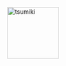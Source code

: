 <img src="https://media.tenor.com/images/5708fafc19ab23f12484a88418009173/tenor.gif" alt="tsumiki" title="nya?" width="120"/>

<!--

{
    "tags": [],
    "url": "https://tenor.com/bqnq7.gif",
    "media": [
        {
            "nanomp4": {
                "url": "https://media.tenor.com/videos/10f22c330402925d781f58ae9b7083ec/mp4",
                "dims": [
                    150,
                    150
                ],
                "duration": 1.666667,
                "preview": "https://media.tenor.com/images/2225c591cd06cee0754a902a841b13c3/tenor.png",
                "size": 22367
            },
            "nanowebm": {
                "url": "https://media.tenor.com/videos/811b77ec9f55aca7b00b4a58e0f276b7/webm",
                "dims": [
                    150,
                    150
                ],
                "preview": "https://media.tenor.com/images/2225c591cd06cee0754a902a841b13c3/tenor.png",
                "size": 14343
            },
            "tinygif": {
                "url": "https://media.tenor.com/images/21aadca7d43e63bdc9af4777879ff948/tenor.gif",
                "dims": [
                    220,
                    220
                ],
                "preview": "https://media.tenor.com/images/d56552429ee32169575f4f60e11815b5/tenor.gif",
                "size": 32625
            },
            "tinymp4": {
                "url": "https://media.tenor.com/videos/f4040149e4e1bbb4911d8807eb41ac88/mp4",
                "dims": [
                    320,
                    320
                ],
                "duration": 1.666667,
                "preview": "https://media.tenor.com/images/92afc49d04523a7a79715905b88b6227/tenor.png",
                "size": 54006
            },
            "tinywebm": {
                "url": "https://media.tenor.com/videos/fe422052a24a9d4dfcf7884f672d1f5c/webm",
                "dims": [
                    320,
                    320
                ],
                "preview": "https://media.tenor.com/images/92afc49d04523a7a79715905b88b6227/tenor.png",
                "size": 29396
            },
            "webm": {
                "url": "https://media.tenor.com/videos/118abcb0e1234e65980007ee5b045340/webm",
                "dims": [
                    640,
                    640
                ],
                "preview": "https://media.tenor.com/images/bfbd80769eb9ac9de51bdaa77bc630ee/tenor.png",
                "size": 43881
            },
            "gif": {
                "url": "https://media.tenor.com/images/c0df9cd72041f4009b51ecddb66c2cb7/tenor.gif",
                "dims": [
                    498,
                    498
                ],
                "preview": "https://media.tenor.com/images/bfbd80769eb9ac9de51bdaa77bc630ee/tenor.png",
                "size": 3730044
            },
            "mp4": {
                "url": "https://media.tenor.com/videos/d4a78428d0343df83896bdf9c60e9a00/mp4",
                "dims": [
                    640,
                    640
                ],
                "duration": 1.64,
                "preview": "https://media.tenor.com/images/bfbd80769eb9ac9de51bdaa77bc630ee/tenor.png",
                "size": 426886
            },
            "loopedmp4": {
                "url": "https://media.tenor.com/videos/b22b40962cf80b1b383f30a086d9ee55/mp4",
                "dims": [
                    640,
                    640
                ],
                "duration": 4.92,
                "preview": "https://media.tenor.com/images/bfbd80769eb9ac9de51bdaa77bc630ee/tenor.png",
                "size": 1279157
            },
            "mediumgif": {
                "url": "https://media.tenor.com/images/5708fafc19ab23f12484a88418009173/tenor.gif",
                "dims": [
                    640,
                    640
                ],
                "preview": "https://media.tenor.com/images/7b5099afe6092d5ac56ae47f563a6cb7/tenor.gif",
                "size": 434558
            },
            "nanogif": {
                "url": "https://media.tenor.com/images/79bed107e0eb91249338c3cec93c4982/tenor.gif",
                "dims": [
                    90,
                    90
                ],
                "preview": "https://media.tenor.com/images/45e7e8dab251584f1056ee1fe78f7e53/tenor.gif",
                "size": 9227
            }
        }
    ],
    "created": 1601495893.650049,
    "shares": 1,
    "itemurl": "https://tenor.com/view/place-to-place-catgirl-atchi-kotchi-tsumiki-gif-18640607",
    "composite": null,
    "hasaudio": false,
    "title": "",
    "id": "18640607"
}

-->
